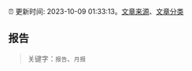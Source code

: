:alarm_clock: 更新时间: 2023-10-09 01:33:13。[文章来源](/README.md)、[文章分类](/TAGS.md)

## 报告


> 关键字：`报告`、`月报`



